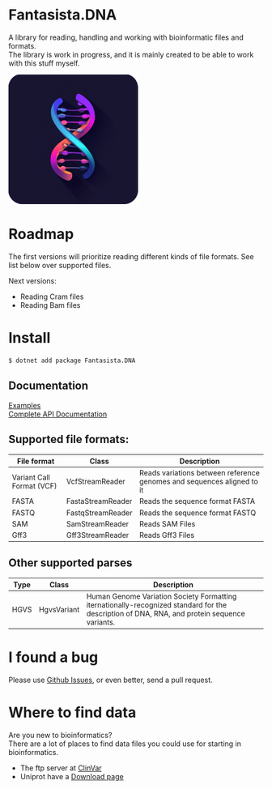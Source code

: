 ﻿# Fantasista.DNA
A library for reading, handling and working with bioinformatic files and formats.  
The library is work in progress, and it is mainly created to be able to work with this stuff myself.  

![Logo](Fantasista.DNA/icon.png)

# Roadmap
The first versions will prioritize reading different kinds of file formats. See list below over supported files.

Next versions:
 *  Reading Cram files
 *  Reading Bam files

# Install
```bash
$ dotnet add package Fantasista.DNA
```
## Documentation
[Examples](./examples.md)  
[Complete API Documentation](./docs/index.md)  

## Supported file formats: 

| File format               | Class             | Description                                                           | 
|---------------------------|-------------------|-----------------------------------------------------------------------|
| Variant Call Format (VCF) | VcfStreamReader   | Reads variations between reference genomes and sequences aligned to it | 
| FASTA                     | FastaStreamReader | Reads the sequence format FASTA                                       | 
| FASTQ                     | FastqStreamReader | Reads the sequence format FASTQ                                       | 
| SAM                       | SamStreamReader   | Reads SAM Files                                                       |
| Gff3                      | Gff3StreamReader  | Reads Gff3 Files                                                      |

## Other supported parses
| Type | Class        | Description                                                                                                                                  | 
|------|--------------|----------------------------------------------------------------------------------------------------------------------------------------------|
| HGVS | HgvsVariant  | Human Genome Variation Society Formatting iternationally-recognized standard for the description of DNA, RNA, and protein sequence variants. |

# I found a bug
Please use [Github Issues](https://github.com/vegah/Fantasista.DNA/issues), or even better, send a pull request.  

# Where to find data
Are you new to bioinformatics?  
There are a lot of places to find data files you could use for starting in bioinformatics.  
 * The ftp server at [ClinVar](https://ftp.ncbi.nlm.nih.gov/pub/clinvar/)
 * Uniprot have a [Download page](https://www.uniprot.org/help/downloads)


